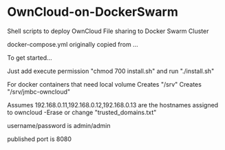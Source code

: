 # OwnCloud-on-DockerSwarm
Shell scripts to deploy OwnCloud File sharing to Docker Swarm Cluster

docker-compose.yml originally copied from ...

To get started...

Just add execute permission "chmod 700 install.sh" 
and run "./install.sh"

For docker containers that need local volume
Creates "/srv"
Creates "/srv/jmbc-owncloud"

Assumes 192.168.0.11,192.168.0.12,192.168.0.13 are the hostnames assigned to owncloud
-Erase or change "trusted_domains.txt"

username/password is admin/admin

published port is 8080

